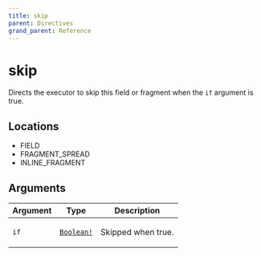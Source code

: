 ```yaml
---
title: skip
parent: Directives
grand_parent: Reference
---
```


# skip

Directs the executor to skip this field or fragment when the `if` argument is true.

<h2 id="locations">Locations</h2>

<ul>

  <li>FIELD</li>

  <li>FRAGMENT_SPREAD</li>

  <li>INLINE_FRAGMENT</li>

</ul>

## Arguments

<table class="arguments">
  <thead>
  <tr>
    <th>Argument</th>
    <th>Type</th>
    <th>Description</th>
  </tr>
  </thead>
  <tbody>

  <tr>
  <td><code class="anchored">if</code></td>
  <td>
    <code><a href="/docs/reference/scalar/boolean">Boolean!</a></code>
  </td>
  <td>
    <p>Skipped when true.</p>
   </td>
  </tr>

  </tbody>
</table>

